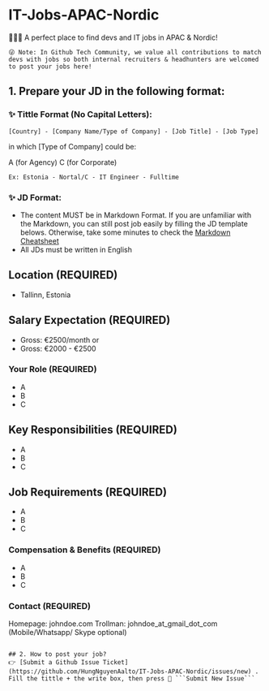 # IT-Jobs-APAC-Nordic
👋👋👋 A perfect place to find devs and IT jobs in APAC & Nordic! 


```😜 Note: In Github Tech Community, we value all contributions to match devs with jobs so both internal recruiters & headhunters are welcomed to post your jobs here!```


## 1. Prepare your JD in the following format:

### ✨ Tittle Format (No Capital Letters):

```[Country] - [Company Name/Type of Company] - [Job Title] - [Job Type]```

in which [Type of Company] could be:

A (for Agency)
C (for Corporate)

```Ex: Estonia - Nortal/C - IT Engineer - Fulltime```

### ✨ JD Format:
- The content MUST be in Markdown Format. If you are unfamiliar with the Markdown, you can still post job easily by filling the JD template belows. Otherwise, take some minutes to check the [Markdown Cheatsheet](https://github.com/adam-p/markdown-here/wiki/Markdown-Cheatsheet)
- All JDs must be written in English

## Location (REQUIRED)

* Tallinn, Estonia

## Salary Expectation (REQUIRED)

* Gross: €2500/month 
or 
* Gross: €2000 - €2500

### Your Role (REQUIRED)

* A
* B
* C

## Key Responsibilities (REQUIRED)

* A
* B
* C

## Job Requirements (REQUIRED)

* A
* B
* C

### Compensation & Benefits (REQUIRED)

* A
* B
* C
    


### Contact (REQUIRED)
Homepage: johndoe.com
Trollman: johndoe_at_gmail_dot_com (Mobile/Whatsapp/ Skype optional)

```

## 2. How to post your job?
👉 [Submit a Github Issue Ticket](https://github.com/HungNguyenAalto/IT-Jobs-APAC-Nordic/issues/new) . Fill the tittle + the write box, then press 🙌 ```Submit New Issue```
